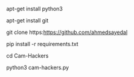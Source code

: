 apt-get install python3

apt-get install git

git clone https:https://github.com/ahmedsayedal

pip install -r requirements.txt

cd Cam-Hackers

python3 cam-hackers.py
